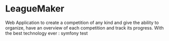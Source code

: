# LeagueMaker
Web Application to create a competition of any kind and give the ability to organize, have an overview of each competition and track its progress.
With the best technology ever : symfony
test
